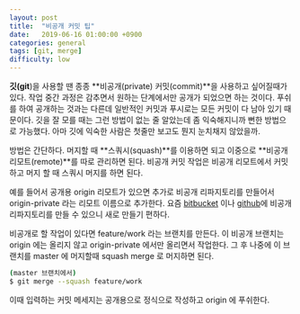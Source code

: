 ```yaml
---
layout: post
title:  "비공개 커밋 팁"
date:   2019-06-16 01:00:00 +0900
categories: general
tags: [git, merge]
difficulty: low
---
```

**깃(git**)을 사용할 땐 종종 **비공개(private) 커밋(commit)**을 사용하고 싶어질때가 있다. 작업 중간 과정은 감추면서 원하는 단계에서만 공개가 되었으면 하는 것이다. 푸쉬를 하여 공개하는 것과는 다른데 일반적인 커밋과 푸시로는 모든 커밋이 다 남아 있기 때문이다. 깃을 잘 모를 때는 그런 방법이 없는 줄 알았는데 좀 익숙해지니까 뻔한 방법으로 가능했다. 아마 깃에 익숙한 사람은 첫줄만 보고도 뭔지 눈치채지 않았을까.

방법은 간단하다. 머지할 때 **스쿼시(squash)**를 이용하면 되고 이중으로 **비공개 리모트(remote)**를 따로 관리하면 된다. 비공개 커밋 작업은 비공개 리모트에서 커밋하고 머지 할 때 스쿼시 머지를 하면 된다.

예를 들어서 공개용 origin 리모트가 있으면 추가로 비공개 리파지토리를 만들어서 origin-private 라는 리모트 이름으로 추가한다. 요즘 [bitbucket](https://bitbucket.org/) 이나 [github](https://github.com/)에 비공개 리파지토리를 만들 수 있으니 새로 만들기 편하다.

비공개로 할 작업이 있다면 feature/work 라는 브랜치를 만든다. 이 비공개 브랜치는 origin 에는 올리지 않고 origin-private 에서만 올리면서 작업한다. 그 후 나중에 이 브랜치를 master 에 머지할때 squash merge 로 머지하면 된다.

```bash
(master 브랜치에서)
$ git merge --squash feature/work
```

이때 입력하는 커밋 메세지는 공개용으로 정식으로 작성하고 origin 에 푸쉬한다.
